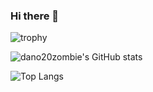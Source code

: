 ### Hi there 👋

![trophy](https://github-profile-trophy.vercel.app/?username=dano20zombie)


![dano20zombie's GitHub stats](https://github-readme-stats.vercel.app/api?username=dano20zombie&show_icons=true&theme=transparent&count_private=true)


![Top Langs](https://github-readme-stats.vercel.app/api/top-langs/?username=dano20zombie&layout=compact)

<!--
**dano20zombie/dano20zombie** is a ✨ _special_ ✨ repository because its `README.md` (this file) appears on your GitHub profile.

Here are some ideas to get you started:

- 🔭 I’m currently working on ...
- 🌱 I’m currently learning ...
- 👯 I’m looking to collaborate on ...
- 🤔 I’m looking for help with ...
- 💬 Ask me about ...
- 📫 How to reach me: ...
- 😄 Pronouns: ...
- ⚡ Fun fact: ...
-->
